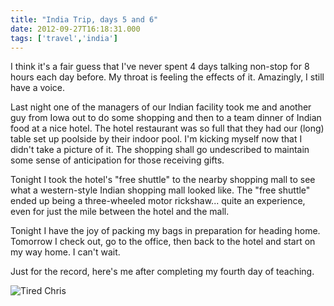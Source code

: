 ```yaml
---
title: "India Trip, days 5 and 6"
date: 2012-09-27T16:18:31.000
tags: ['travel','india']
---
```


I think it's a fair guess that I've never spent 4 days talking non-stop for 8 hours each day before. My throat is feeling the effects of it. Amazingly, I still have a voice.

Last night one of the managers of our Indian facility took me and another guy from Iowa out to do some shopping and then to a team dinner of Indian food at a nice hotel. The hotel restaurant was so full that they had our (long) table set up poolside by their indoor pool. I'm kicking myself now that I didn't take a picture of it. The shopping shall go undescribed to maintain some sense of anticipation for those receiving gifts.

Tonight I took the hotel's "free shuttle" to the nearby shopping mall to see what a western-style Indian shopping mall looked like. The "free shuttle" ended up being a three-wheeled motor rickshaw... quite an experience, even for just the mile between the hotel and the mall.

Tonight I have the joy of packing my bags in preparation for heading home. Tomorrow I check out, go to the office, then back to the hotel and start on my way home. I can't wait.

Just for the record, here's me after completing my fourth day of teaching.

![Tired Chris](/images/2012/tired-chris.jpeg)
